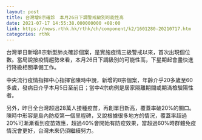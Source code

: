```yaml
---
layout: post
title: 台灣增8宗確診　本月26日下調警戒級別可能性高
date: 2021-07-17 14:55:38.000000000 +08:00
link: https://news.rthk.hk/rthk/ch/component/k2/1601280-20210717.htm
categories: rthk
---
```


台灣單日新增8宗新型肺炎確診個案，是實施疫情三級警戒以來，首次出現個位數。當局說按疫情趨勢來看，本月26日下調級別的可能性高，下星期起會盡快進行降級相關準備工作。

中央流行疫情指揮中心指揮官陳時中說，新增的8宗個案，年齡介乎20多歲至60多歲，發病日介乎本月5日至前日；當中4宗病例是居家隔離期間或期滿檢驗陽性者。

另外，昨日全台灣超過28萬人接種疫苗，再創單日新高，覆蓋率破20%的關口。陳時中形容是島內防疫第一個里程碑，又說根據很多地方的情況，覆蓋率超過20%可漸漸看到疫苗效應，超過40%會開始有防疫效果，當超過60%時群體免疫情況會更好，台灣未來仍須繼續努力。
